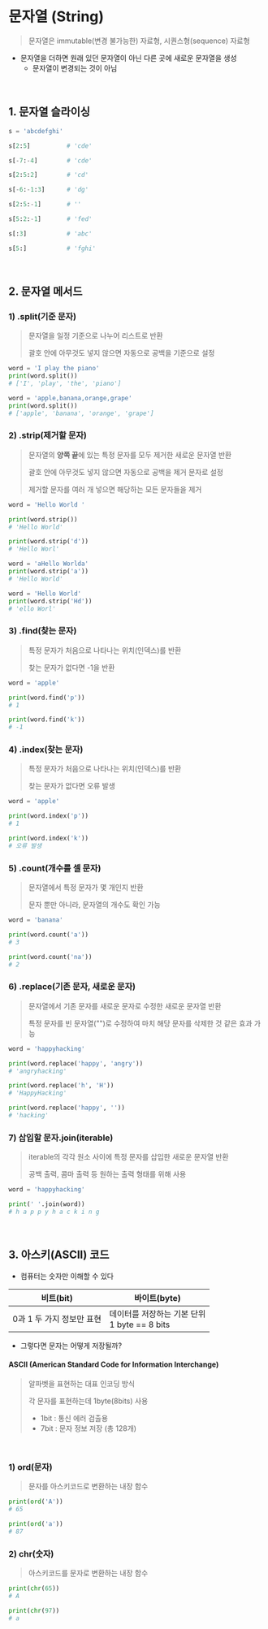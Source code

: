 # 문자열 (String)

> 문자열은 immutable(변경 불가능한) 자료형, 시퀀스형(sequence) 자료형

- 문자열을 더하면 원래 있던 문자열이 아닌 다른 곳에 새로운 문자열을 생성
  - 문자열이 변경되는 것이 아님

 <br/>

## 1. 문자열 슬라이싱

```python
s = 'abcdefghi'

s[2:5]			# 'cde'

s[-7:-4]		# 'cde'

s[2:5:2]		# 'cd'

s[-6:-1:3]		# 'dg'

s[2:5:-1]		# ''

s[5:2:-1]		# 'fed'

s[:3]			# 'abc'

s[5:]			# 'fghi'
```

<br/>

## 2. 문자열 메서드

### 1) .split(기준 문자)

> 문자열을 일정 기준으로 나누어 리스트로 반환
>
> 괄호 안에 아무것도 넣지 않으면 자동으로 공백을 기준으로 설정

```python
word = 'I play the piano'
print(word.split())
# ['I', 'play', 'the', 'piano']

word = 'apple,banana,orange,grape'
print(word.split())
# ['apple', 'banana', 'orange', 'grape']
```

### 2) .strip(제거할 문자)

> 문자열의 **양쪽 끝**에 있는 특정 문자를 모두 제거한 새로운 문자열 반환
>
> 괄호 안에 아무것도 넣지 않으면 자동으로 공백을 제거 문자로 설정
>
> 제거할 문자를 여러 개 넣으면 해당하는 모든 문자들을 제거

```python
word = 'Hello World '

print(word.strip())
# 'Hello World'

print(word.strip('d'))
# 'Hello Worl'

word = 'aHello Worlda'
print(word.strip('a'))
# 'Hello World'

word = 'Hello World'
print(word.strip('Hd'))
# 'ello Worl'
```

### 3) .find(찾는 문자)

> 특정 문자가 처음으로 나타나는 위치(인덱스)를 반환
>
> 찾는 문자가 없다면 -1을 반환

```python
word = 'apple'

print(word.find('p'))
# 1

print(word.find('k'))
# -1
```

### 4) .index(찾는 문자)

> 특정 문자가 처음으로 나타나는 위치(인덱스)를 반환
>
> 찾는 문자가 없다면 오류 발생

```python
word = 'apple'

print(word.index('p'))
# 1

print(word.index('k'))
# 오류 발생
```

### 5) .count(개수를 셀 문자)

> 문자열에서 특정 문자가 몇 개인지 반환
>
> 문자 뿐만 아니라, 문자열의 개수도 확인 가능

```python
word = 'banana'

print(word.count('a'))
# 3

print(word.count('na'))
# 2
```

### 6) .replace(기존 문자, 새로운 문자)

> 문자열에서 기존 문자를 새로운 문자로 수정한 새로운 문자열 반환
>
> 특정 문자를 빈 문자열("")로 수정하여 마치 해당 문자를 삭제한 것 같은 효과 가능

```python
word = 'happyhacking'

print(word.replace('happy', 'angry'))
# 'angryhacking'

print(word.replace('h', 'H'))
# 'HappyHacking'

print(word.replace('happy', ''))
# 'hacking'
```

### 7) 삽입할 문자.join(iterable)

> iterable의 각각 원소 사이에 특정 문자를 삽입한 새로운 문자열 반환
>
> 공백 출력, 콤마 출력 등 원하는 출력 형태를 위해 사용

```python
word = 'happyhacking'

print(' '.join(word))
# h a p p y h a c k i n g
```

<br/>

## 3. 아스키(ASCII) 코드

- 컴퓨터는 숫자만 이해할 수 있다

| 비트(bit)                 | 바이트(byte)                                     |
| ------------------------- | ------------------------------------------------ |
| 0과 1 두 가지 정보만 표현 | 데이터를 저장하는 기본 단위<br/>1 byte == 8 bits |

- 그렇다면 문자는 어떻게 저장될까?

#### ASCII (American Standard Code for Information Interchange)

> 알파벳을 표현하는 대표 인코딩 방식
>
> 각 문자를 표현하는데 1byte(8bits) 사용
>
> - 1bit : 통신 에러 검출용
> - 7bit : 문자 정보 저장 (총 128개)

<br/>

### 1) ord(문자)

> 문자를 아스키코드로 변환하는 내장 함수

```python
print(ord('A'))
# 65

print(ord('a'))
# 87
```

### 2) chr(숫자)

> 아스키코드를 문자로 변환하는 내장 함수

```python
print(chr(65))
# A

print(chr(97))
# a
```